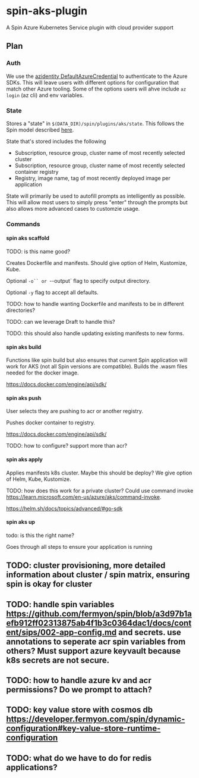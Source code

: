 # spin-aks-plugin

A Spin Azure Kubernetes Service plugin with cloud provider support

## Plan

### Auth

We use the [azidentity DefaultAzureCredential](https://pkg.go.dev/github.com/Azure/azure-sdk-for-go/sdk/azidentity#NewDefaultAzureCredential) to authenticate to the Azure SDKs. This will leave users with different options for configuration that match other Azure tooling. Some of the options users will ahve include `az login` (az cli) and env variables.

### State

Stores a "state" in `$(DATA_DIR)/spin/plugins/aks/state`. This follows the Spin model described [here](https://developer.fermyon.com/spin/cache).

State that's stored includes the following
- Subscription, resource group, cluster name of most recently selected cluster
- Subscription, resource group, cluster name of most recently selected container registry
- Registry, image name, tag of most recently deployed image per application

State will primarily be used to autofill prompts as intelligently as possible. This will allow most users to simply press "enter" through the prompts but also allows more advanced cases to customzie usage.

### Commands

#### spin aks scaffold

TODO: is this name good?

Creates Dockerfile and manifests. Should give option of Helm, Kustomize, Kube.

Optional `-o`` or `--output` flag to specify output directory. 

Optional `-y` flag to accept all defaults.

TODO: how to handle wanting Dockerfile and manifests to be in different directories?

TODO: can we leverage Draft to handle this?

TODO: this should also handle updating existing manifests to new forms.

#### spin aks build

Functions like spin build but also ensures that current Spin application will work for AKS (not all Spin versions are compatible). Builds the .wasm files needed for the docker image.

https://docs.docker.com/engine/api/sdk/

#### spin aks push

User selects they are pushing to acr or another registry.

Pushes docker container to registry.

https://docs.docker.com/engine/api/sdk/

TODO: how to configure? support more than acr?

#### spin aks apply

Applies manifests k8s cluster. Maybe this should be deploy? We give option of Helm, Kube, Kustomize.

TODO: how does this work for a private cluster? Could use command invoke https://learn.microsoft.com/en-us/azure/aks/command-invoke.

https://helm.sh/docs/topics/advanced/#go-sdk

#### spin aks up

todo: is this the right name?

Goes through all steps to ensure your application is running



## TODO: cluster provisioning, more detailed information about cluster / spin matrix, ensuring spin is okay for cluster

## TODO: handle spin variables https://github.com/fermyon/spin/blob/a3d97b1aefb912ff02313875ab4f1b3c0364dac1/docs/content/sips/002-app-config.md and secrets. use annotations to seperate acr spin variables from others? Must support azure keyvault because k8s secrets are not secure.

## TODO: how to handle azure kv and acr permissions? Do we prompt to attach?

## TODO: key value store with cosmos db https://developer.fermyon.com/spin/dynamic-configuration#key-value-store-runtime-configuration

## TODO: what do we have to do for redis applications?